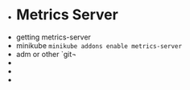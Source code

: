 - # Metrics Server
- getting metrics-server
- minikube `minikube addons enable metrics-server`
- adm or other `git¬
-
-
-